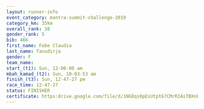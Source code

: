 ```yaml
---
layout: runner-info 
event_category: mantra-summit-challenge-2019 
category_km: 35km 
overall_rank: 38
gender_rank: 5
bib: 466
first_name: Febe Claudia
last_name: Tanudirja
gender: F
team_name: 
start_(t1): Sun, 12-00-00 am
mbah_kamad_(t2): Sun, 10-03-53 am
finish_(t3): Sun, 12-47-27 pm
race_time: 12-47-27
status: FINISHER
certificate: https:drive.google.com/file/d/1NGOqs0pEsUtpt67CMrRIAsTBXnb2Tqdk/view?usp=sharing
---
```

